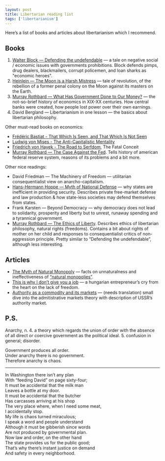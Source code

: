 ```yaml
---
layout: post
title: Libertarian reading list
tags: ['libertarianism']
---
```


Here’s a list of books and articles about libertarianism which I recommend.

## Books

1. [Walter Block — Defending the undefendable](https://mises.org/library/book/defending-undefendable) — a tale on negative social / economic issues with governments prohibitions. Block defends pimps, drug dealers, blackmailers, corrupt policemen, and loan sharks as "economic heroes".
2. [Heinlein — The Moon is a Harsh Mistress](https://en.wikipedia.org/wiki/The_Moon_Is_a_Harsh_Mistress) — tale of revolution, of the rebellion of a former penal colony on the Moon against its masters on the Earth.
3. [Murray Rothbard — What Has Government Done to Our Money?](https://mises.org/library/book/what-has-government-done-our-money) — the not-so-brief history of economics in XIX-XX centuries. How central banks were created, how people lost power over their own earnings.
4. David Bergland — Libertarianism in one lesson — the basics about libertarian philosophy.

Other must-read books on economics:

* [Frédéric Bastiat - That Which Is Seen, and That Which Is Not Seen](https://mises.org/articles-interest/which-seen-and-which-not-seen)
* [Ludwig von Mises - The Anti-Capitalistic Mentality](https://mises.org/library/book/anti-capitalistic-mentality)
* [Friedrich von Hayek - The Road to Serfdom](https://mises.org/library/book/road-serfdom), The Fatal Conceit
* [Murray Rothbard — The Case Against the Fed](https://mises.org/library/book/case-against-fed). Tells history of american federal reserve system, reasons of its problems and a bit more.

Other nice readings:

* David Friedman — The Machinery of Freedom — utilitarian consequentialist view on anarcho-capitalism.
* [Hans-Hermann Hoppe — Myth of National Defense](https://mises.org/library/book/myth-national-defense-essays-theory-and-history-security-production) — why states are inefficient in providing security. Describes private free-market defense and law production & how state-less societies may defend themselves from states.
* Frank Karsten — Beyond Democracy — why democracy does not lead to solidarity, prosperity and liberty but to unrest, runaway spending and a tyrannical government.
* [Murray Rothbard — The Ethics of Liberty](https://mises.org/library/book/ethics-liberty). Describes ethics of libertarian philosophy, natural rights (freedoms). Contains a bit about rights of mother on her child and responses to consequentialist critics of non-aggression principle. Pretty similar to “Defending the undefendable”, although less interesting.

## Articles

* [The Myth of Natural Monopoly](https://mises.org/mises-daily/myth-natural-monopoly) — facts on unnaturalness and ineffectiveness of [“natural monopolies”](https://en.wikipedia.org/wiki/Natural_monopoly).
* [This is why I don’t give you a job](https://andorjakab.blog.hu/2012/01/06/this_is_why_i_don_t_give_you_a_job) — a hungarian entrepreneur’s cry from the heart on the lack of freedom.
* [Authority as a commodity and its markets](https://oetar.livejournal.com/3646.html) — (needs translation) small dive into the admitistrative markets theory with description of USSR’s authority market.

## P.S.

Anarchy, n. 4. a theory which regards the union of order with the absence of all direct or coercive government as the political ideal. 5. confusion in general; disorder.

Government produces all order. <br />
Under anarchy there is no government. <br />
Therefore anarchy is chaos.

---------------

In Washington there isn’t any plan <br />
With “feeding David” on page sixty-four; <br />
It must be accidental that the milk man <br />
Leaves a bottle at my door. <br />
It must be accidental that the butcher <br />
Has carcasses arriving at his shop <br />
The very place where, when I need some meat, <br />
I accidentally stop. <br />
My life is chaos turned miraculous; <br />
I speak a word and people understand <br />
Although it must be gibberish since words <br />
Are not produced by governmental plan. <br />
Now law and order, on the other hand <br />
The state provides us for the public good; <br />
That’s why there’s instant justice on demand <br />
And safety in every neighborhood. <br />

